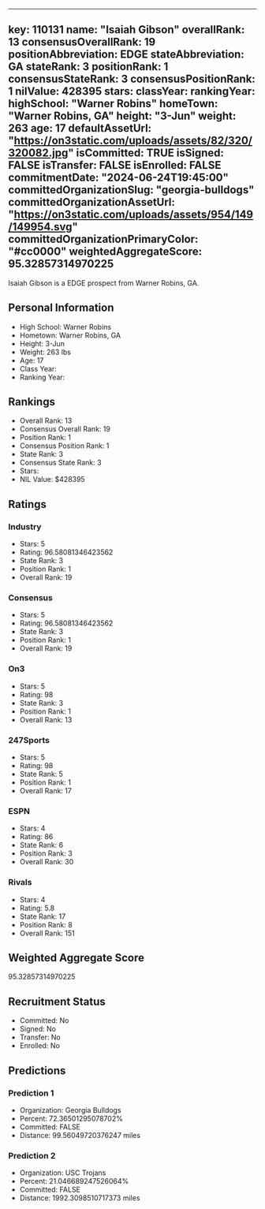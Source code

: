 ---
  key: 110131
  name: "Isaiah Gibson"
  overallRank: 13
  consensusOverallRank: 19
  positionAbbreviation: EDGE
  stateAbbreviation: GA
  stateRank: 3
  positionRank: 1
  consensusStateRank: 3
  consensusPositionRank: 1
  nilValue: 428395
  stars: 
  classYear: 
  rankingYear: 
  highSchool: "Warner Robins"
  homeTown: "Warner Robins, GA"
  height: "3-Jun"
  weight: 263
  age: 17
  defaultAssetUrl: "https://on3static.com/uploads/assets/82/320/320082.jpg"
  isCommitted: TRUE
  isSigned: FALSE
  isTransfer: FALSE
  isEnrolled: FALSE
  commitmentDate: "2024-06-24T19:45:00"
  committedOrganizationSlug: "georgia-bulldogs"
  committedOrganizationAssetUrl: "https://on3static.com/uploads/assets/954/149/149954.svg"
  committedOrganizationPrimaryColor: "#cc0000"
  weightedAggregateScore: 95.32857314970225
  ---
  
  Isaiah Gibson is a EDGE prospect from Warner Robins, GA.
  
  ## Personal Information
  - High School: Warner Robins
  - Hometown: Warner Robins, GA
  - Height: 3-Jun
  - Weight: 263 lbs
  - Age: 17
  - Class Year: 
  - Ranking Year: 
  
  ## Rankings
  - Overall Rank: 13
  - Consensus Overall Rank: 19
  - Position Rank: 1
  - Consensus Position Rank: 1
  - State Rank: 3
  - Consensus State Rank: 3
  - Stars: 
  - NIL Value: $428395
  
  ## Ratings
  
  ### Industry
  - Stars: 5
  - Rating: 96.58081346423562
  - State Rank: 3
  - Position Rank: 1
  - Overall Rank: 19
  
  ### Consensus
  - Stars: 5
  - Rating: 96.58081346423562
  - State Rank: 3
  - Position Rank: 1
  - Overall Rank: 19
  
  ### On3
  - Stars: 5
  - Rating: 98
  - State Rank: 3
  - Position Rank: 1
  - Overall Rank: 13
  
  ### 247Sports
  - Stars: 5
  - Rating: 98
  - State Rank: 5
  - Position Rank: 1
  - Overall Rank: 17
  
  ### ESPN
  - Stars: 4
  - Rating: 86
  - State Rank: 6
  - Position Rank: 3
  - Overall Rank: 30
  
  ### Rivals
  - Stars: 4
  - Rating: 5.8
  - State Rank: 17
  - Position Rank: 8
  - Overall Rank: 151
  
  ## Weighted Aggregate Score
  95.32857314970225
  
  ## Recruitment Status
  - Committed: No
  - Signed: No
  - Transfer: No
  - Enrolled: No
  
  
  
  ## Predictions
  
  ### Prediction 1
  - Organization: Georgia Bulldogs
  - Percent: 72.36501295078702%
  - Committed: FALSE
  - Distance: 99.56049720376247 miles
  
  ### Prediction 2
  - Organization: USC Trojans
  - Percent: 21.046689247526064%
  - Committed: FALSE
  - Distance: 1992.3098510717373 miles
  
